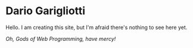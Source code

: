 # Dario Garigliotti

Hello. I am creating this site, but I'm afraid there's nothing to see here yet.

*Oh, Gods of Web Programming, have mercy!*